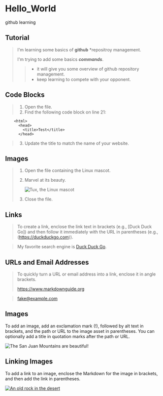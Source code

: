 # Hello_World
github learning

## Tutorial

> I'm learning some basics of **github** *repositroy management.
>
> I'm trying to add some basics ***commands***.
> > - it will give you some overview of github repository management.
> > - keep learning to compete with your opponent.

## Code Blocks

> 1. Open the file.
> 2. Find the following code block on line 21:

        <html>
          <head>
            <title>Test</title>
          </head>

> 3. Update the title to match the name of your website.


## Images

> 1. Open the file containing the Linux mascot.
> 2. Marvel at its beauty.
>
>    ![Tux, the Linux mascot](/assets/images/tux.png)
>
> 3. Close the file.

## Links

> To create a link, enclose the link text in brackets (e.g., [Duck Duck Go]) and then follow it immediately with the URL in parentheses (e.g., (https://duckduckgo.com)).

> My favorite search engine is [Duck Duck Go](https://duckduckgo.com).


## URLs and Email Addresses

> To quickly turn a URL or email address into a link, enclose it in angle brackets.
>
> <https://www.markdownguide.org>

 > <fake@example.com>

## Images

To add an image, add an exclamation mark (!), followed by alt text in brackets, and the path or URL to the image asset in parentheses. You can optionally add a title in quotation marks after the path or URL.

![The San Juan Mountains are beautiful!](https://digiwits.co/assets/uploads/2023/09/the-history-behind-the-apple-logo.jpg "Apple logo")


## Linking Images

To add a link to an image, enclose the Markdown for the image in brackets, and then add the link in parentheses.

[![An old rock in the desert]( https://duet-cdn.vox-cdn.com/thumbor/0x0:600x600/2400x2400/filters:focal(300x300:301x301):no_upscale():format(webp)/cdn.vox-cdn.com/uploads/chorus_asset/file/25028185/apple_scary_fast_logo.gif "Shiprock, New Mexico by Beau Rogers")](https://www.google.com "go to google")
